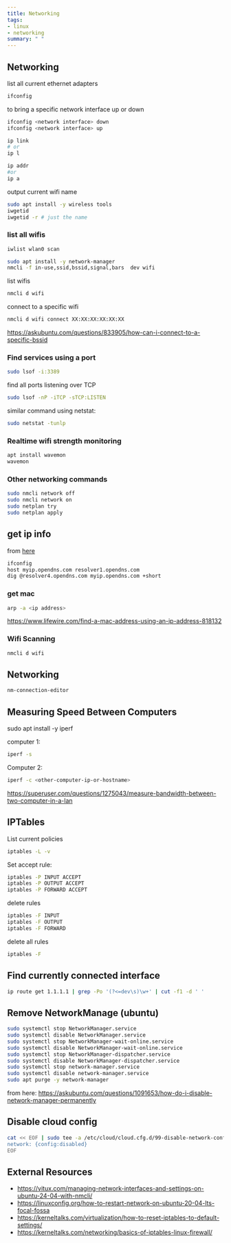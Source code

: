 ```yaml
---
title: Networking
tags:
- linux
- networking
summary: " "
---
```


## Networking

list all current ethernet adapters

```bash
ifconfig
```

to bring a specific network interface up or down

```bash
ifconfig <network interface> down
ifconfig <network interface> up
```

```bash
ip link
# or
ip l
```

```bash
ip addr
#or 
ip a
```

output current wifi name

```bash
sudo apt install -y wireless tools
iwgetid
iwgetid -r # just the name
```

### list all wifis

```bash
iwlist wlan0 scan
```

```bash
sudo apt install -y network-manager
nmcli -f in-use,ssid,bssid,signal,bars  dev wifi
```

list wifis

```bash
nmcli d wifi
```

connect to a specific wifi

```bash
nmcli d wifi connect XX:XX:XX:XX:XX:XX
```

<https://askubuntu.com/questions/833905/how-can-i-connect-to-a-specific-bssid>

### Find services using a port

```bash
sudo lsof -i:3389
```

find all ports listening over TCP

```bash
sudo lsof -nP -iTCP -sTCP:LISTEN
```

similar command using netstat:

```bash
sudo netstat -tunlp
```

### Realtime wifi strength monitoring

```bash
apt install wavemon
wavemon
```

### Other networking commands

```bash
sudo nmcli network off
sudo nmcli network on
sudo netplan try
sudo netplan apply
```

## get ip info

from [here](https://www.cyberciti.biz/faq/how-to-find-my-public-ip-address-from-command-line-on-a-linux/)

```bash
ifconfig
host myip.opendns.com resolver1.opendns.com
dig @resolver4.opendns.com myip.opendns.com +short
```

### get mac

```bash
arp -a <ip address>
```

<https://www.lifewire.com/find-a-mac-address-using-an-ip-address-818132>

### Wifi Scanning

```bash
nmcli d wifi
```

## Networking

```bash
nm-connection-editor
```

## Measuring Speed Between Computers

sudo apt install -y iperf

computer 1:

```bash
iperf -s
```

Computer 2:

```bash
iperf -c <other-computer-ip-or-hostname>
```

<https://superuser.com/questions/1275043/measure-bandwidth-between-two-computer-in-a-lan>

## IPTables

List current policies

```bash
iptables -L -v
```

Set accept rule:

```bash
iptables -P INPUT ACCEPT
iptables -P OUTPUT ACCEPT
iptables -P FORWARD ACCEPT
```

delete rules

```bash
iptables -F INPUT
iptables -F OUTPUT
iptables -F FORWARD
```

delete all rules

```bash
iptables -F
```

## Find currently connected interface

```bash
ip route get 1.1.1.1 | grep -Po '(?<=dev\s)\w+' | cut -f1 -d ' '
```

## Remove NetworkManage (ubuntu)

```bash
sudo systemctl stop NetworkManager.service
sudo systemctl disable NetworkManager.service
sudo systemctl stop NetworkManager-wait-online.service
sudo systemctl disable NetworkManager-wait-online.service
sudo systemctl stop NetworkManager-dispatcher.service
sudo systemctl disable NetworkManager-dispatcher.service
sudo systemctl stop network-manager.service
sudo systemctl disable network-manager.service
sudo apt purge -y network-manager
```

from here: <https://askubuntu.com/questions/1091653/how-do-i-disable-network-manager-permanently>

## Disable cloud config

```bash
cat << EOF | sudo tee -a /etc/cloud/cloud.cfg.d/99-disable-network-config.cfg
network: {config:disabled}
EOF
```

## External Resources

* <https://vitux.com/managing-network-interfaces-and-settings-on-ubuntu-24-04-with-nmcli/>
* <https://linuxconfig.org/how-to-restart-network-on-ubuntu-20-04-lts-focal-fossa>
* <https://kerneltalks.com/virtualization/how-to-reset-iptables-to-default-settings/>
* <https://kerneltalks.com/networking/basics-of-iptables-linux-firewall/>
